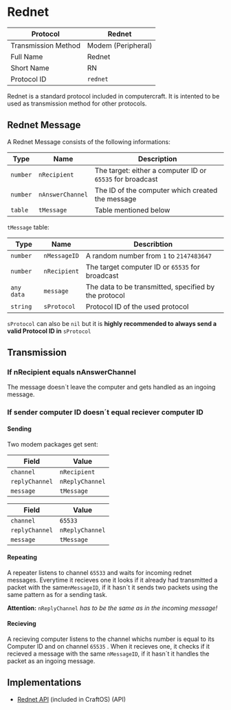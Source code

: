 # Rednet #

Protocol | Rednet
-------- | ------
Transmission Method | Modem (Peripheral)
Full Name | Rednet
Short Name | RN
Protocol ID | `rednet`

Rednet is a standard protocol included in computercraft. It is intented to be used as transmission method for other protocols.

## Rednet Message ##

A Rednet Message consists of the following informations:

Type | Name | Description
---- | ---- | -----------
`number` | `nRecipient` | The target: either a computer ID or `65535` for broadcast
`number` | `nAnswerChannel` | The ID of the computer which created the message
`table` | `tMessage` | Table mentioned below

`tMessage` table:

Type | Name | Describtion
---- | -----| -----------
`number` | `nMessageID` | A random number from `1` to `2147483647`
`number` | `nRecipient` | The target computer ID or `65535` for broadcast
`any data` | `message` | The data to be transmitted, specified by the protocol
`string` | `sProtocol` | Protocol ID of the used protocol
`sProtocol` can also be `nil` but it is **highly recommended to always send a valid Protocol ID in** `sProtocol`

## Transmission ##

### If nRecipient equals nAnswerChannel ###

The message doesn´t leave the computer and gets handled as an ingoing message.

### If sender computer ID doesn´t equal reciever computer ID ###

#### Sending ####

Two modem packages get sent:

Field | Value
----- | -----
`channel` | `nRecipient`
`replyChannel` | `nReplyChannel`
`message` | `tMessage`

Field | Value
----- | -----
`channel` | `65533`
`replyChannel` | `nReplyChannel`
`message` | `tMessage`

#### Repeating ####

A repeater listens to channel `65533` and waits for incoming rednet messages. Everytime it recieves one it looks if it already had transmitted a packet with the same`nMessageID`, if it hasn´t it sends two packets using the same pattern as for a sending task.

**Attention:** `nReplyChannel` *has to be the same as in the incoming message!*

#### Recieving ####

A recieving computer listens to the channel whichs number is equal to its Computer ID and on channel `65535` . When it recieves one, it checks if it recieved a message with the same `nMessageID`, if it hasn´t it handles the packet as an ingoing message.

## Implementations ##

* [Rednet API](http://www.computercraft.info/wiki/Rednet_(API)) (included in CraftOS) (API)
